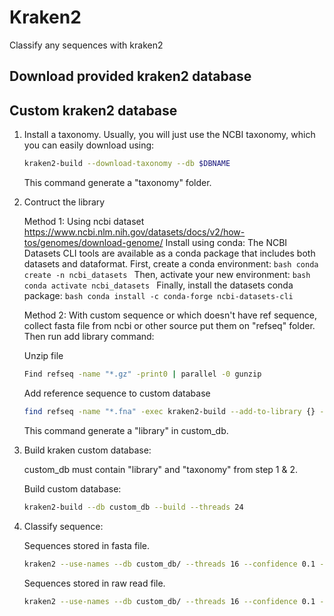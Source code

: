 # Kraken2
Classify any sequences with kraken2
## Download provided kraken2 database
## Custom kraken2 database
1. Install a taxonomy. Usually, you will just use the NCBI taxonomy, which you can easily download using:
      ```bash
      kraken2-build --download-taxonomy --db $DBNAME
      ```
      This command generate a "taxonomy" folder.

2. Contruct the library
   
      Method 1: Using ncbi dataset https://www.ncbi.nlm.nih.gov/datasets/docs/v2/how-tos/genomes/download-genome/
      Install using conda:
      The NCBI Datasets CLI tools are available as a conda package that includes both datasets and dataformat.
      First, create a conda environment:
            ```bash
            conda create -n ncbi_datasets
            ```
      Then, activate your new environment:
            ```bash
            conda activate ncbi_datasets
            ```
      Finally, install the datasets conda package:
            ```bash
            conda install -c conda-forge ncbi-datasets-cli      
            ```
      
      Method 2: With custom sequence or which doesn't have ref sequence, collect fasta file from ncbi or other source put them on "refseq" folder. Then run add library command:
      
      Unzip file
      ```bash
      Find refseq -name "*.gz" -print0 | parallel -0 gunzip
      ```
      Add reference sequence to custom database
      ```bash
      find refseq -name "*.fna" -exec kraken2-build --add-to-library {} --db custom_db \;
      ```
      This command generate a "library" in custom_db.

4. Build kraken custom database:
     
      custom_db must contain "library" and "taxonomy" from step 1 & 2.
      
      Build custom database:
      ```bash
      kraken2-build --db custom_db --build --threads 24
      ```
5. Classify sequence:
   
      Sequences stored in fasta file.
      ```bash
      kraken2 --use-names --db custom_db/ --threads 16 --confidence 0.1 --report repseqs.report rep-seqs.fasta --threads 20 > repseqs.kraken
      ```
      Sequences stored in raw read file.
      ```bash
      kraken2 --use-names --db custom_db/ --threads 16 --confidence 0.1 --report repseqs.report --gzip-compressed read1 read2 --threads 20 > repseqs.kraken
      ```
